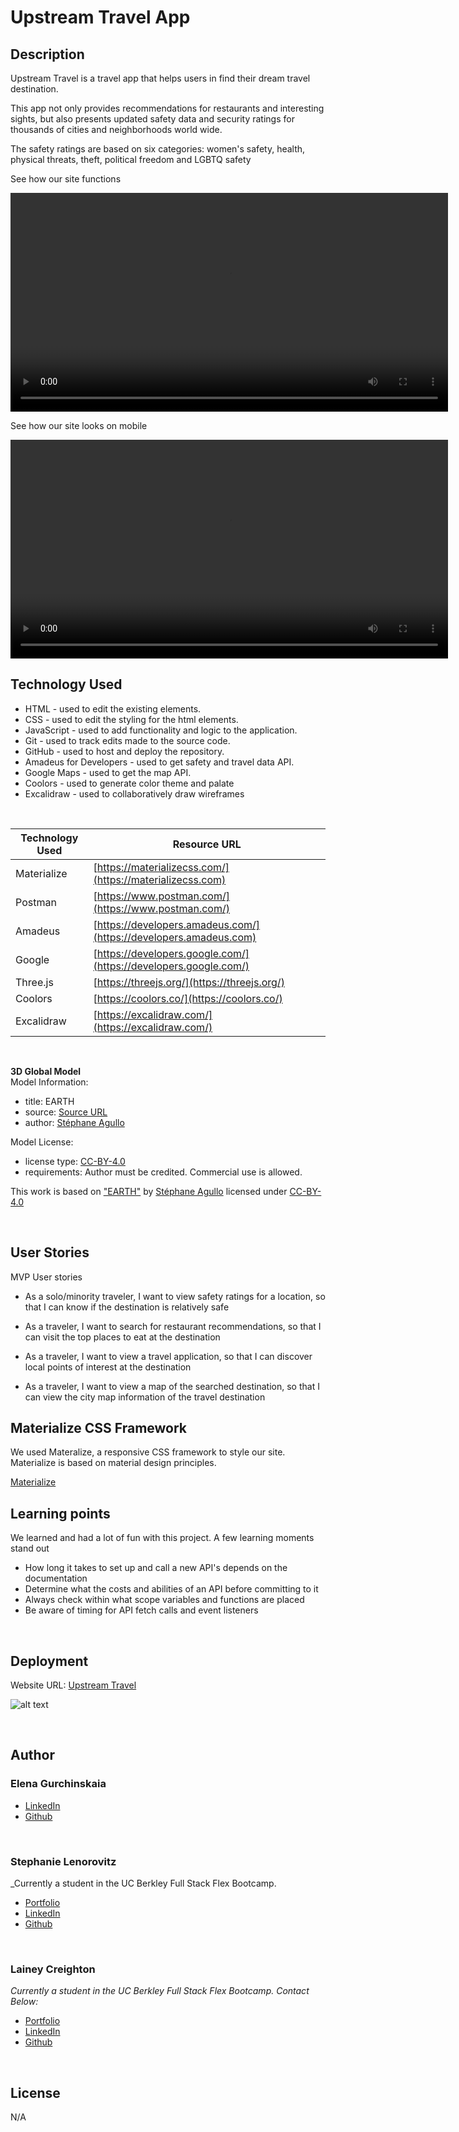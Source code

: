 # Upstream Travel App


## Description

Upstream Travel is a travel app that helps users in find their dream travel destination. 

This app not only provides recommendations for restaurants and interesting sights, but also presents updated safety data and security ratings for thousands of cities and neighborhoods world wide. 

The safety ratings are based on six categories: women's safety, health, physical threats, theft, political freedom and LGBTQ safety

See how our site functions

<video width="700" controls>
  <source src="./assets/videos/user-input-demo.mp4" type="video/mp4">
  Your browser does not support the video tag.
</video>

<br>

See how our site looks on mobile

<video width="700" controls>
  <source src="./assets/videos/video-responsive-demo.mp4" type="video/mp4">
  Your browser does not support the video tag.
</video>

<br>

## Technology Used

- HTML - used to edit the existing elements.
- CSS - used to edit the styling for the html elements.
- JavaScript - used to add functionality and logic to the application.
- Git - used to track edits made to the source code.
- GitHub - used to host and deploy the repository.
- Amadeus for Developers - used to get safety and travel data API.
- Google Maps - used to get the map API.
- Coolors - used to generate color theme and palate
- Excalidraw - used to collaboratively draw wireframes

<br>

| Technology Used | Resource URL                                                      |
| --------------- | ----------------------------------------------------------------- |
| Materialize     | [https://materializecss.com/](https://materializecss.com)         |
| Postman         | [https://www.postman.com/](https://www.postman.com/)              |
| Amadeus         | [https://developers.amadeus.com/](https://developers.amadeus.com) |
| Google          | [https://developers.google.com/](https://developers.google.com/)  |
| Three.js        | [https://threejs.org/](https://threejs.org/)                      |
| Coolors          | [https://coolors.co/](https://coolors.co/)  |
| Excalidraw          | [https://excalidraw.com/](https://excalidraw.com/)  |

<br>

**3D Global Model**
<br>
Model Information:
* title:	EARTH
* source:	[Source URL](https://sketchfab.com/3d-models/earth-5ce4b1465c83432d9bb7e3c30232c02b)
* author:	[Stéphane Agullo](https://sketchfab.com/sa3d)

Model License:
* license type:	[CC-BY-4.0](http://creativecommons.org/licenses/by/4.0/)
* requirements:	Author must be credited. Commercial use is allowed.

This work is based on ["EARTH"](https://sketchfab.com/3d-models/earth-5ce4b1465c83432d9bb7e3c30232c02b) by [Stéphane Agullo](https://sketchfab.com/sa3d) licensed under [CC-BY-4.0](http://creativecommons.org/licenses/by/4.0/)

<br>

## User Stories 

MVP User stories

- As a solo/minority traveler, I want to view safety ratings for a location, so that I can know if the destination is relatively safe

- As a traveler, I want to search for restaurant recommendations, so that I can visit the top places to eat at the destination

- As a traveler, I want to view a travel application, so that I can discover local points of interest at the destination

- As a traveler, I want to view a map of the searched destination, so that I can view the city map information of the travel destination

## Materialize CSS Framework

We used Materalize, a responsive CSS framework to style our site. Materialize is based on material design principles. 

[Materialize](https://materializecss.com/)


## Learning points

We learned and had a lot of fun with this project. A few learning moments stand out
- How long it takes to set up and call a new API's depends on the documentation
- Determine what the costs and abilities of an API before committing to it
- Always check within what scope variables and functions are placed
- Be aware of timing for API fetch calls and event listeners 

<br>

## Deployment

Website URL: [Upstream Travel](https://elenagurchinskaia.github.io/upstream-travel)

![alt text](./assets/images/home-page.png)

<br>

## Author

### Elena Gurchinskaia

- [LinkedIn](https://www.linkedin.com/in/elena-gurchinskaia-4969ab104/)
- [Github](https://github.com/elenagurchinskaia/)

<br>

### Stephanie Lenorovitz

_Currently a student in the UC Berkley Full Stack Flex Bootcamp.

- [Portfolio](https://gypsyboho.github.io/Stephanies-1st-Portfolio/)
- [LinkedIn](https://www.linkedin.com/in/goodux/)
- [Github](https://github.com/GypsyBoho)

<br>

### Lainey Creighton

_Currently a student in the UC Berkley Full Stack Flex Bootcamp. Contact Below:_

- [Portfolio](https://laineycreighton.github.io/portfolio/)
- [LinkedIn](https://www.linkedin.com/in/lainey-creighton/)
- [Github](https://github.com/laineycreighton)

<br>

## License

N/A
